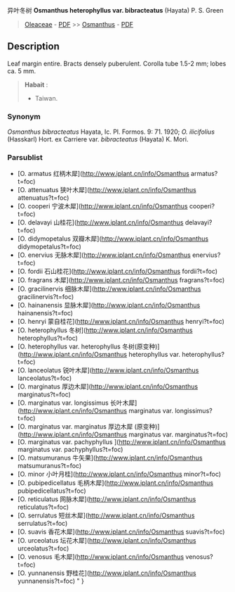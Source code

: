 异叶冬树 **Osmanthus heterophyllus var. bibracteatus** (Hayata) P. S. Green

> [Oleaceae](http://www.iplant.cn/info/Oleaceae?t=foc) - [PDF](http://www.iplant.cn/foc/pdf/Oleaceae.pdf) >> [Osmanthus](http://www.iplant.cn/info/Osmanthus?t=foc) - [PDF](http://www.iplant.cn/foc/pdf/Osmanthus.pdf)

## Description

Leaf margin entire. Bracts densely puberulent. Corolla tube 1.5-2 mm; lobes ca. 5 mm.


> **Habait** : 
>* Taiwan.

### Synonym
*Osmanthus bibracteatus* Hayata, Ic. Pl. Formos. 9: 71. 1920; *O. ilicifolius* (Hasskarl) Hort. ex Carriere var. *bibracteatus* (Hayata) K. Mori.



### Parsublist

* [O.  armatus  红柄木犀](http://www.iplant.cn/info/Osmanthus armatus?t=foc)
* [O.  attenuatus  狭叶木犀](http://www.iplant.cn/info/Osmanthus attenuatus?t=foc)
* [O.  cooperi  宁波木犀](http://www.iplant.cn/info/Osmanthus cooperi?t=foc)
* [O.  delavayi  山桂花](http://www.iplant.cn/info/Osmanthus delavayi?t=foc)
* [O.  didymopetalus  双瓣木犀](http://www.iplant.cn/info/Osmanthus didymopetalus?t=foc)
* [O.  enervius  无脉木犀](http://www.iplant.cn/info/Osmanthus enervius?t=foc)
* [O.  fordii  石山桂花](http://www.iplant.cn/info/Osmanthus fordii?t=foc)
* [O.  fragrans  木犀](http://www.iplant.cn/info/Osmanthus fragrans?t=foc)
* [O.  gracilinervis  细脉木犀](http://www.iplant.cn/info/Osmanthus gracilinervis?t=foc)
* [O.  hainanensis  显脉木犀](http://www.iplant.cn/info/Osmanthus hainanensis?t=foc)
* [O.  henryi  蒙自桂花](http://www.iplant.cn/info/Osmanthus henryi?t=foc)
* [O.  heterophyllus  冬树](http://www.iplant.cn/info/Osmanthus heterophyllus?t=foc)
* [O.  heterophyllus var. heterophyllus  冬树(原变种)](http://www.iplant.cn/info/Osmanthus heterophyllus var. heterophyllus?t=foc)
* [O.  lanceolatus  锐叶木犀](http://www.iplant.cn/info/Osmanthus lanceolatus?t=foc)
* [O.  marginatus  厚边木犀](http://www.iplant.cn/info/Osmanthus marginatus?t=foc)
* [O.  marginatus var. longissimus  长叶木犀](http://www.iplant.cn/info/Osmanthus marginatus var. longissimus?t=foc)
* [O.  marginatus var. marginatus  厚边木犀 (原变种)](http://www.iplant.cn/info/Osmanthus marginatus var. marginatus?t=foc)
* [O.  marginatus var. pachyphyllus  ](http://www.iplant.cn/info/Osmanthus marginatus var. pachyphyllus?t=foc)
* [O.  matsumuranus  牛矢果](http://www.iplant.cn/info/Osmanthus matsumuranus?t=foc)
* [O.  minor  小叶月桂](http://www.iplant.cn/info/Osmanthus minor?t=foc)
* [O.  pubipedicellatus  毛柄木犀](http://www.iplant.cn/info/Osmanthus pubipedicellatus?t=foc)
* [O.  reticulatus  网脉木犀](http://www.iplant.cn/info/Osmanthus reticulatus?t=foc)
* [O.  serrulatus  短丝木犀](http://www.iplant.cn/info/Osmanthus serrulatus?t=foc)
* [O.  suavis  香花木犀](http://www.iplant.cn/info/Osmanthus suavis?t=foc)
* [O.  urceolatus  坛花木犀](http://www.iplant.cn/info/Osmanthus urceolatus?t=foc)
* [O.  venosus  毛木犀](http://www.iplant.cn/info/Osmanthus venosus?t=foc)
* [O.  yunnanensis  野桂花](http://www.iplant.cn/info/Osmanthus yunnanensis?t=foc)
"
}